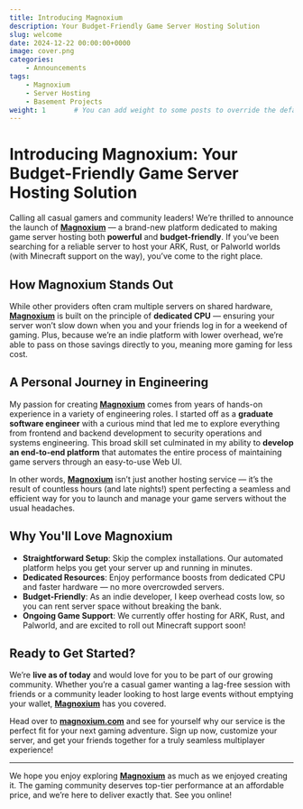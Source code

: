 ```yaml
---
title: Introducing Magnoxium 
description: Your Budget-Friendly Game Server Hosting Solution
slug: welcome
date: 2024-12-22 00:00:00+0000
image: cover.png
categories:
    - Announcements
tags:
    - Magnoxium
    - Server Hosting
    - Basement Projects
weight: 1       # You can add weight to some posts to override the default sorting (date descending)
---
```


# Introducing Magnoxium: Your Budget-Friendly Game Server Hosting Solution
Calling all casual gamers and community leaders! We’re thrilled to announce the launch of **[Magnoxium](https://magnoxium.com)** — a brand-new platform dedicated to making game server hosting both **powerful** and **budget-friendly**. If you’ve been searching for a reliable server to host your ARK, Rust, or Palworld worlds (with Minecraft support on the way), you’ve come to the right place.

## How Magnoxium Stands Out
While other providers often cram multiple servers on shared hardware, **[Magnoxium](https://magnoxium.com)** is built on the principle of **dedicated CPU** — ensuring your server won’t slow down when you and your friends log in for a weekend of gaming. Plus, because we’re an indie platform with lower overhead, we’re able to pass on those savings directly to you, meaning more gaming for less cost.

## A Personal Journey in Engineering
My passion for creating **[Magnoxium](https://magnoxium.com)** comes from years of hands-on experience in a variety of engineering roles. I started off as a **graduate software engineer** with a curious mind that led me to explore everything from frontend and backend development to security operations and systems engineering. This broad skill set culminated in my ability to **develop an end-to-end platform** that automates the entire process of maintaining game servers through an easy-to-use Web UI.

In other words, **[Magnoxium](https://magnoxium.com)** isn’t just another hosting service — it’s the result of countless hours (and late nights!) spent perfecting a seamless and efficient way for you to launch and manage your game servers without the usual headaches.

## Why You'll Love Magnoxium
- **Straightforward Setup**: Skip the complex installations. Our automated platform helps you get your server up and running in minutes.
- **Dedicated Resources**: Enjoy performance boosts from dedicated CPU and faster hardware — no more overcrowded servers.
- **Budget-Friendly**: As an indie developer, I keep overhead costs low, so you can rent server space without breaking the bank.
- **Ongoing Game Support**: We currently offer hosting for ARK, Rust, and Palworld, and are excited to roll out Minecraft support soon!

## Ready to Get Started?
We’re **live as of today** and would love for you to be part of our growing community. Whether you’re a casual gamer wanting a lag-free session with friends or a community leader looking to host large events without emptying your wallet, **[Magnoxium](https://magnoxium.com)** has you covered.

Head over to **[magnoxium.com](https://magnoxium.com)** and see for yourself why our service is the perfect fit for your next gaming adventure. Sign up now, customize your server, and get your friends together for a truly seamless multiplayer experience!

---

We hope you enjoy exploring **[Magnoxium](https://magnoxium.com)** as much as we enjoyed creating it. The gaming community deserves top-tier performance at an affordable price, and we’re here to deliver exactly that. See you online!